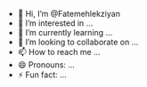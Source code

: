 - 👋 Hi, I’m @Fatemehlekziyan
- 👀 I’m interested in ...
- 🌱 I’m currently learning ...
- 💞️ I’m looking to collaborate on ...
- 📫 How to reach me ...
- 😄 Pronouns: ...
- ⚡ Fun fact: ...

<!---
Fatemehlekziyan/Fatemehlekziyan is a ✨ special ✨ repository because its `README.md` (this file) appears on your GitHub profile.
You can click the Preview link to take a look at your changes.
--->
